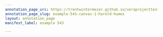 ```yaml
---
annotation_page_uri: https://trentwintermeier.github.io/veraprojecttest/annotations/example-543-canvas-1-harold-humes.json
annotation_page_slug: example-543-canvas-1-harold-humes
layout: annotation_page
manifest_label: example 543

---
```

